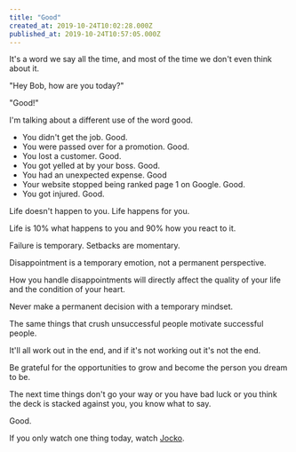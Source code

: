 ```yaml
---
title: "Good"
created_at: 2019-10-24T10:02:28.000Z
published_at: 2019-10-24T10:57:05.000Z
---
```

It's a word we say all the time, and most of the time we don't even think about it.

"Hey Bob, how are you today?"

"Good!"

I'm talking about a different use of the word good.

*   You didn't get the job. Good.
*   You were passed over for a promotion. Good.
*   You lost a customer. Good.
*   You got yelled at by your boss. Good.
*   You had an unexpected expense. Good
*   Your website stopped being ranked page 1 on Google. Good.
*   You got injured. Good.

Life doesn't happen to you. Life happens for you.

Life is 10% what happens to you and 90% how you react to it.

Failure is temporary. Setbacks are momentary.

Disappointment is a temporary emotion, not a permanent perspective.

How you handle disappointments will directly affect the quality of your life and the condition of your heart.

Never make a permanent decision with a temporary mindset.

The same things that crush unsuccessful people motivate successful people.

It'll all work out in the end, and if it's not working out it's not the end.

Be grateful for the opportunities to grow and become the person you dream to be. 

The next time things don't go your way or you have bad luck or you think the deck is stacked against you, you know what to say.

Good.

If you only watch one thing today, watch [Jocko](https://youtu.be/IdTMDpizis8).
